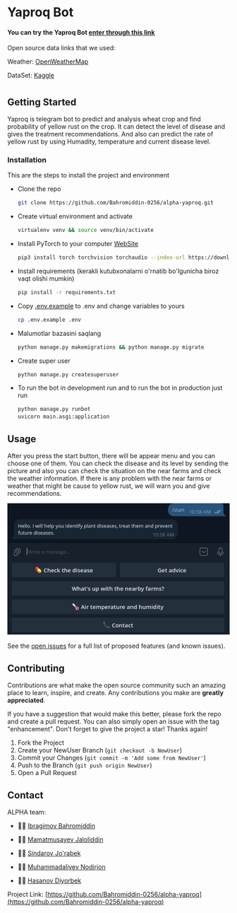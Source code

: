 # Yaproq Bot
#### You can try the Yaproq Bot [enter through this link](https://t.me/yaproq1bot)
Open source data links that we used:

Weather: [OpenWeatherMap](https://openweathermap.org/)

DataSet: [Kaggle](https://www.kaggle.com/datasets/tolgahayit/yellowrust19-yellow-rust-disease-in-wheat)
#


<!-- GETTING STARTED -->
## Getting Started

Yaproq is telegram bot to predict and analysis wheat crop and find probability of yellow rust on the crop. It can detect the level of disease and gives the treatment recommendations. And also can predict the rate of yellow rust by using Humadity, temperature and current disease level.



### Installation

This are the steps to install the project and environment

- Clone the repo
   ```sh
   git clone https://github.com/Bahromiddin-0256/alpha-yaproq.git
   ```
- Create virtual environment  and activate
   ```sh
   virtualenv venv && source venv/bin/activate
   ```
- Install PyTorch to your computer [WebSite](https://pytorch.org/)
    ```sh
    pip3 install torch torchvision torchaudio --index-url https://download.pytorch.org/whl/cpu
    ```

- Install requirements (kerakli kutubxonalarni o'rnatib bo'lgunicha biroz vaqt olishi mumkin)
   ```sh
   pip install -r requirements.txt
   ```

- Copy [.env.example](https://github.com/Bahromiddin-0256/alpha-yaproq/blob/main/.env.example)  to .env and change variables to yours
   ```sh
   cp .env.example .env
   ```
- Malumotlar bazasini saqlang
    ```sh
    python manage.py makemigrations && python manage.py migrate
    ```
- Create super user
    ```sh
    python manage.py createsuperuser
    ```
- To run the bot in development run and to run the bot in production just run
    ```sh
    python manage.py runbot
    uvicorn main.asgi:application
    ```



<!-- USAGE EXAMPLES -->
## Usage
After you press the start button, there will be appear menu and you can choose one of them. You can check the disease and its level by sending the picture and also you can check the situation on the near farms and check the weather information. If there is any problem with the near farms or weather that might be cause to yellow rust, we will warn you and give recommendations.

![Alt text](image.png)


See the [open issues](https://github.com/Bahromiddin-0256/alpha-yaproq/issues) for a full list of proposed features (and known issues).


<!-- CONTRIBUTING -->
## Contributing

Contributions are what make the open source community such an amazing place to learn, inspire, and create. Any contributions you make are **greatly appreciated**.

If you have a suggestion that would make this better, please fork the repo and create a pull request. You can also simply open an issue with the tag "enhancement".
Don't forget to give the project a star! Thanks again!

1. Fork the Project
2. Create your NewUser Branch (`git checkout -b NewUser`)
3. Commit your Changes (`git commit -m 'Add some from NewUser'`)
4. Push to the Branch (`git push origin NewUser`)
5. Open a Pull Request






<!-- CONTACT -->
## Contact
ALPHA team:

- 👨‍💻 [Ibragimov Bahromiddin](https://github.com/Bahromiddin-0256)

- 👨‍💻 [Mamatmusayev Jaloliddin](https://github.com/jaloliddin1006)

- 👨‍💻 [Sindarov Jo'rabek](https://github.com/jurabek004)

- 👨‍💻 [Muhammadaliyev Nodirjon](https://github.com/muhammadaliyevnodirjon)

- 👨‍💻 [Hasanov Diyorbek](https://github.com/)

Project Link: [https://github.com/Bahromiddin-0256/alpha-yaproq](https://github.com/Bahromiddin-0256/alpha-yaproq)
